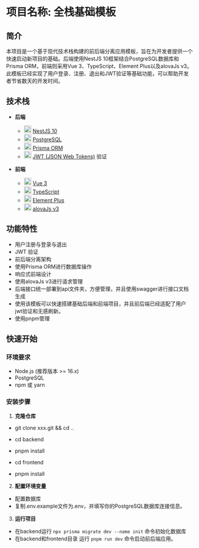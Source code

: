 # 项目名称: 全栈基础模板

## 简介
本项目是一个基于现代技术栈构建的前后端分离应用模板，旨在为开发者提供一个快速启动新项目的基础。后端使用NestJS 10框架结合PostgreSQL数据库和Prisma ORM，前端则采用Vue 3、TypeScript、Element Plus以及alovaJs v3。
此模板已经实现了用户登录、注册、退出和JWT验证等基础功能，可以帮助开发者节省数天的开发时间。

## 技术栈
- **后端**
  - <img src="https://nestjs.com/img/logo-small.svg" width="20" alt="NestJS Logo"> [NestJS 10](https://nestjs.com/)
  - <img src="https://www.postgresql.org/media/img/about/press/elephant.png" width="20" alt="PostgreSQL Logo"> [PostgreSQL](https://www.postgresql.org/)
  - <img src="https://prismalens.vercel.app/header-logo.svg" width="20" alt="Prisma Logo"> [Prisma ORM](https://www.prisma.io/)
  - <img src="https://jwt.io/img/pic_logo.svg" width="20" alt="JWT Logo"> [JWT (JSON Web Tokens)](https://jwt.io/) 验证

- **前端**
  - <img src="https://vuejs.org/images/logo.png" width="20" alt="Vue Logo"> [Vue 3](https://vuejs.org/)
  - <img src="https://www.typescriptlang.org/favicon-32x32.png" width="20" alt="TypeScript Logo"> [TypeScript](https://www.typescriptlang.org/)
  - <img src="https://element-plus.org/images/element-plus-logo-small.svg" width="20" alt="Element Plus Logo"> [Element Plus](https://element-plus.org/)
  - <img src="https://alova.js.org/img/favicon.ico" width="20" alt="alovaJs Logo"> [alovaJs v3](https://alova.js.org/)

## 功能特性
- 用户注册与登录与退出
- JWT 验证
- 前后端分离架构
- 使用Prisma ORM进行数据库操作
- 响应式前端设计
- 使用alovaJs v3进行请求管理
- 后端接口统一部署到api文件夹，方便管理，并且使用swagger进行接口文档生成
- 使用该模板可以快速搭建基础后端和前端项目，并且前后端已经适配了用户jwt验证和无感刷新。
- 使用pnpm管理

## 快速开始

### 环境要求
- Node.js (推荐版本 >= 16.x)
- PostgreSQL
- npm 或 yarn

### 安装步骤
1. **克隆仓库**
- git clone xxx.git && cd ..
- cd backend
- pnpm install

- cd frontend
- pnpm install

2. **配置环境变量**
-  配置数据库
- 复制.env.example文件为.env，并填写你的PostgreSQL数据库连接信息。

3. **运行项目**
-  在backend运行 `npx prisma migrate dev --name init` 命令初始化数据库
-  在backend和frontend目录 运行 `pnpm run dev` 命令启动前后端应用。
